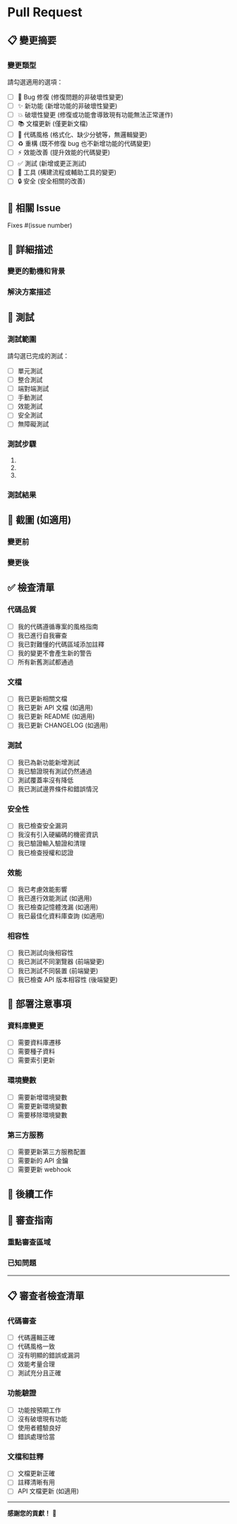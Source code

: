 # Pull Request

## 📋 變更摘要

<!-- 請簡述這個 PR 的主要變更內容 -->

### 變更類型
請勾選適用的選項：

- [ ] 🐛 Bug 修復 (修復問題的非破壞性變更)
- [ ] ✨ 新功能 (新增功能的非破壞性變更)
- [ ] 💥 破壞性變更 (修復或功能會導致現有功能無法正常運作)
- [ ] 📚 文檔更新 (僅更新文檔)
- [ ] 🎨 代碼風格 (格式化、缺少分號等，無邏輯變更)
- [ ] ♻️ 重構 (既不修復 bug 也不新增功能的代碼變更)
- [ ] ⚡ 效能改善 (提升效能的代碼變更)
- [ ] ✅ 測試 (新增或更正測試)
- [ ] 🔧 工具 (構建流程或輔助工具的變更)
- [ ] 🔒 安全 (安全相關的改善)

## 🔗 相關 Issue

<!-- 如果此 PR 解決了某個 issue，請連結它 -->
Fixes #(issue number)

## 📝 詳細描述

<!-- 請提供變更的詳細描述 -->

### 變更的動機和背景
<!-- 為什麼需要這個變更？它解決了什麼問題？ -->

### 解決方案描述
<!-- 你是如何解決這個問題的？採用了什麼方法？ -->

## 🧪 測試

### 測試範圍
請勾選已完成的測試：

- [ ] 單元測試
- [ ] 整合測試
- [ ] 端對端測試
- [ ] 手動測試
- [ ] 效能測試
- [ ] 安全測試
- [ ] 無障礙測試

### 測試步驟
<!-- 請描述測試步驟，讓審查者能夠驗證變更 -->

1. 
2. 
3. 

### 測試結果
<!-- 請提供測試結果或截圖 -->

## 📸 截圖 (如適用)

<!-- 如果是 UI 變更，請提供前後對比截圖 -->

### 變更前
<!-- 變更前的截圖 -->

### 變更後  
<!-- 變更後的截圖 -->

## ✅ 檢查清單

### 代碼品質
- [ ] 我的代碼遵循專案的風格指南
- [ ] 我已進行自我審查
- [ ] 我已對難懂的代碼區域添加註釋
- [ ] 我的變更不會產生新的警告
- [ ] 所有新舊測試都通過

### 文檔
- [ ] 我已更新相關文檔
- [ ] 我已更新 API 文檔 (如適用)
- [ ] 我已更新 README (如適用)
- [ ] 我已更新 CHANGELOG (如適用)

### 測試
- [ ] 我已為新功能新增測試
- [ ] 我已驗證現有測試仍然通過
- [ ] 測試覆蓋率沒有降低
- [ ] 我已測試邊界條件和錯誤情況

### 安全性
- [ ] 我已檢查安全漏洞
- [ ] 我沒有引入硬編碼的機密資訊
- [ ] 我已驗證輸入驗證和清理
- [ ] 我已檢查授權和認證

### 效能
- [ ] 我已考慮效能影響
- [ ] 我已進行效能測試 (如適用)
- [ ] 我已檢查記憶體洩漏 (如適用)
- [ ] 我已最佳化資料庫查詢 (如適用)

### 相容性
- [ ] 我已測試向後相容性
- [ ] 我已測試不同瀏覽器 (前端變更)
- [ ] 我已測試不同裝置 (前端變更)
- [ ] 我已檢查 API 版本相容性 (後端變更)

## 🚀 部署注意事項

<!-- 如果需要特殊的部署步驟，請在此說明 -->

### 資料庫變更
- [ ] 需要資料庫遷移
- [ ] 需要種子資料
- [ ] 需要索引更新

### 環境變數
- [ ] 需要新增環境變數
- [ ] 需要更新環境變數
- [ ] 需要移除環境變數

### 第三方服務
- [ ] 需要更新第三方服務配置
- [ ] 需要新的 API 金鑰
- [ ] 需要更新 webhook

## 🔄 後續工作

<!-- 這個 PR 之後還有哪些相關工作需要完成？ -->

## 🤝 審查指南

### 重點審查區域
<!-- 請指出希望審查者特別關注的地方 -->

### 已知問題
<!-- 如果有已知但暫時無法解決的問題，請在此說明 -->

---

## 📋 審查者檢查清單

### 代碼審查
- [ ] 代碼邏輯正確
- [ ] 代碼風格一致
- [ ] 沒有明顯的錯誤或漏洞
- [ ] 效能考量合理
- [ ] 測試充分且正確

### 功能驗證
- [ ] 功能按預期工作  
- [ ] 沒有破壞現有功能
- [ ] 使用者體驗良好
- [ ] 錯誤處理恰當

### 文檔和註釋
- [ ] 文檔更新正確
- [ ] 註釋清晰有用
- [ ] API 文檔更新 (如適用)

---

**感謝您的貢獻！** 🙏

<!-- 
審查者注意事項：
1. 請仔細檢查代碼邏輯和潛在的邊界條件
2. 驗證測試覆蓋率和測試品質
3. 確認變更不會影響系統安全性
4. 檢查是否有效能問題
5. 驗證文檔更新的準確性
-->